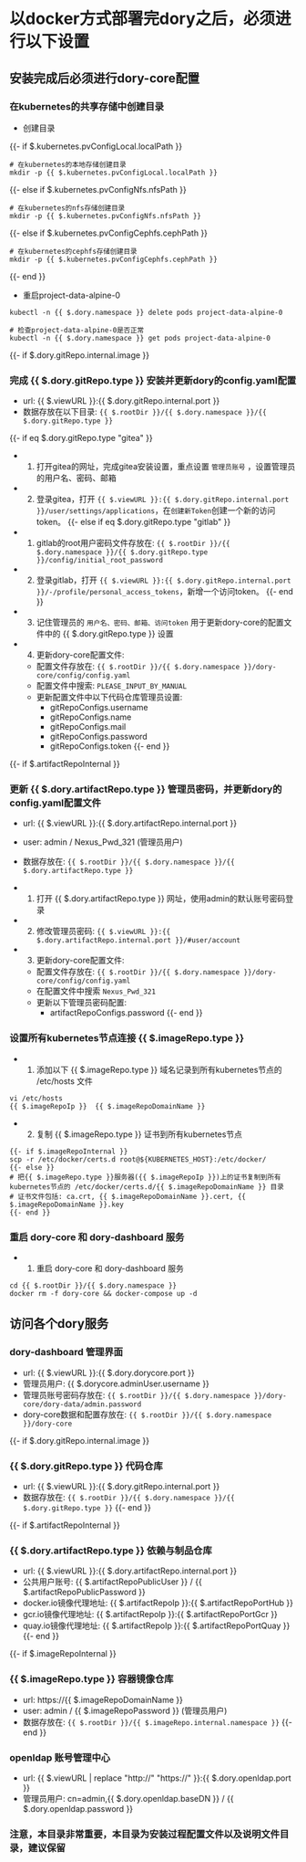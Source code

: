 # 以docker方式部署完dory之后，必须进行以下设置

## 安装完成后必须进行dory-core配置

### 在kubernetes的共享存储中创建目录

- 创建目录

{{- if $.kubernetes.pvConfigLocal.localPath }}
```shell script
# 在kubernetes的本地存储创建目录
mkdir -p {{ $.kubernetes.pvConfigLocal.localPath }}
```
{{- else if $.kubernetes.pvConfigNfs.nfsPath }}
```shell script
# 在kubernetes的nfs存储创建目录
mkdir -p {{ $.kubernetes.pvConfigNfs.nfsPath }}
```
{{- else if $.kubernetes.pvConfigCephfs.cephPath }}
```shell script
# 在kubernetes的cephfs存储创建目录
mkdir -p {{ $.kubernetes.pvConfigCephfs.cephPath }}
```
{{- end }}

- 重启project-data-alpine-0

```shell script
kubectl -n {{ $.dory.namespace }} delete pods project-data-alpine-0

# 检查project-data-alpine-0是否正常
kubectl -n {{ $.dory.namespace }} get pods project-data-alpine-0
```

{{- if $.dory.gitRepo.internal.image }}
### 完成 {{ $.dory.gitRepo.type }} 安装并更新dory的config.yaml配置

- url: {{ $.viewURL }}:{{ $.dory.gitRepo.internal.port }}
- 数据存放在以下目录: `{{ $.rootDir }}/{{ $.dory.namespace }}/{{ $.dory.gitRepo.type }}`

{{- if eq $.dory.gitRepo.type "gitea" }}
- 1. 打开gitea的网址，完成gitea安装设置，重点设置 `管理员账号` ，设置管理员的用户名、密码、邮箱
- 2. 登录gitea，打开 `{{ $.viewURL }}:{{ $.dory.gitRepo.internal.port }}/user/settings/applications`，在`创建新Token`创建一个新的访问token。
{{- else if eq $.dory.gitRepo.type "gitlab" }}
- 1. gitlab的root用户密码文件存放在: `{{ $.rootDir }}/{{ $.dory.namespace }}/{{ $.dory.gitRepo.type }}/config/initial_root_password`
- 2. 登录gitlab，打开 `{{ $.viewURL }}:{{ $.dory.gitRepo.internal.port }}/-/profile/personal_access_tokens`，新增一个访问token。
{{- end }}
- 3. 记住管理员的 `用户名、密码、邮箱、访问token` 用于更新dory-core的配置文件中的 {{ $.dory.gitRepo.type }} 设置
- 4. 更新dory-core配置文件:
  - 配置文件存放在: `{{ $.rootDir }}/{{ $.dory.namespace }}/dory-core/config/config.yaml`
  - 配置文件中搜索: `PLEASE_INPUT_BY_MANUAL`
  - 更新配置文件中以下代码仓库管理员设置: 
    - gitRepoConfigs.username
    - gitRepoConfigs.name
    - gitRepoConfigs.mail
    - gitRepoConfigs.password
    - gitRepoConfigs.token
{{- end }}

{{- if $.artifactRepoInternal }}
### 更新 {{ $.dory.artifactRepo.type }} 管理员密码，并更新dory的config.yaml配置文件

- url: {{ $.viewURL }}:{{ $.dory.artifactRepo.internal.port }}
- user: admin / Nexus_Pwd_321 (管理员用户)
- 数据存放在: `{{ $.rootDir }}/{{ $.dory.namespace }}/{{ $.dory.artifactRepo.type }}`

- 1. 打开 {{ $.dory.artifactRepo.type }} 网址，使用admin的默认账号密码登录
- 2. 修改管理员密码: `{{ $.viewURL }}:{{ $.dory.artifactRepo.internal.port }}/#user/account`
- 3. 更新dory-core配置文件:
  - 配置文件存放在: `{{ $.rootDir }}/{{ $.dory.namespace }}/dory-core/config/config.yaml`
  - 在配置文件中搜索 `Nexus_Pwd_321`
  - 更新以下管理员密码配置: 
    - artifactRepoConfigs.password
{{- end }}
 
### 设置所有kubernetes节点连接 {{ $.imageRepo.type }}

- 1. 添加以下 {{ $.imageRepo.type }} 域名记录到所有kubernetes节点的 /etc/hosts 文件  

```shell script
vi /etc/hosts
{{ $.imageRepoIp }}  {{ $.imageRepoDomainName }}
```

- 2. 复制 {{ $.imageRepo.type }} 证书到所有kubernetes节点

```shell script
{{- if $.imageRepoInternal }}
scp -r /etc/docker/certs.d root@${KUBERNETES_HOST}:/etc/docker/
{{- else }}
# 把{{ $.imageRepo.type }}服务器({{ $.imageRepoIp }})上的证书复制到所有kubernetes节点的 /etc/docker/certs.d/{{ $.imageRepoDomainName }} 目录
# 证书文件包括: ca.crt, {{ $.imageRepoDomainName }}.cert, {{ $.imageRepoDomainName }}.key
{{- end }}
```

### 重启 dory-core 和 dory-dashboard 服务

- 1. 重启 dory-core 和 dory-dashboard 服务

```shell script
cd {{ $.rootDir }}/{{ $.dory.namespace }}
docker rm -f dory-core && docker-compose up -d
```

## 访问各个dory服务

### dory-dashboard 管理界面

- url: {{ $.viewURL }}:{{ $.dory.dorycore.port }}
- 管理员用户: {{ $.dorycore.adminUser.username }}
- 管理员账号密码存放在: `{{ $.rootDir }}/{{ $.dory.namespace }}/dory-core/dory-data/admin.password`
- dory-core数据和配置存放在: `{{ $.rootDir }}/{{ $.dory.namespace }}/dory-core`

{{- if $.dory.gitRepo.internal.image }}
### {{ $.dory.gitRepo.type }} 代码仓库

- url: {{ $.viewURL }}:{{ $.dory.gitRepo.internal.port }}
- 数据存放在: `{{ $.rootDir }}/{{ $.dory.namespace }}/{{ $.dory.gitRepo.type }}`
{{- end }}

{{- if $.artifactRepoInternal }}
### {{ $.dory.artifactRepo.type }} 依赖与制品仓库

- url: {{ $.viewURL }}:{{ $.dory.artifactRepo.internal.port }}
- 公共用户账号: {{ $.artifactRepoPublicUser }} / {{ $.artifactRepoPublicPassword }}
- docker.io镜像代理地址: {{ $.artifactRepoIp }}:{{ $.artifactRepoPortHub }}
- gcr.io镜像代理地址: {{ $.artifactRepoIp }}:{{ $.artifactRepoPortGcr }}
- quay.io镜像代理地址: {{ $.artifactRepoIp }}:{{ $.artifactRepoPortQuay }}
{{- end }}

{{- if $.imageRepoInternal }}
### {{ $.imageRepo.type }} 容器镜像仓库

- url: https://{{ $.imageRepoDomainName }}
- user: admin / {{ $.imageRepoPassword }} (管理员用户)
- 数据存放在: `{{ $.rootDir }}/{{ $.imageRepo.internal.namespace }}`
{{- end }}

### openldap 账号管理中心

- url: {{ $.viewURL | replace "http://" "https://" }}:{{ $.dory.openldap.port }}
- 管理员用户: cn=admin,{{ $.dory.openldap.baseDN }} / {{ $.dory.openldap.password }}

### 注意，本目录非常重要，本目录为安装过程配置文件以及说明文件目录，建议保留
